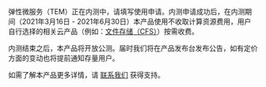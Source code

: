 弹性微服务（TEM）正在内测中，请填写使用申请。内测申请成功后，在内测期间（2021年3月16日 - 2021年6月30日）本产品使用不收取计算资源费用，用户自行选择的相关云产品（例如：[文件存储（CFS）](https://intl.cloud.tencent.com/document/product/582/9553)）按需收费。

内测结束之后，本产品将开放公测。届时我们将在产品发布台发布公告，如有定价方面的变动也将提前通知存量用户。

如需了解本产品更多详情，请 [联系我们](https://intl.cloud.tencent.com/contact-sales) 获得支持。

